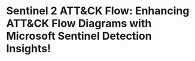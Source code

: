 # Sentinel 2 ATT&CK Flow: Enhancing ATT&CK Flow Diagrams with Microsoft Sentinel Detection Insights! 

